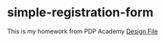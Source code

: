 # simple-registration-form
This is my homework from PDP Academy
[Design File](https://www.figma.com/file/NKPsfYn8hQjWBMZyIq2ouV/Registration-(6.5.2))
